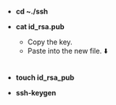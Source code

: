 * **cd \~./ssh**

* **cat id_rsa.pub**
  - Copy the key.
  - Paste into the new file. :arrow_down:<br><br>
  
* **touch id_rsa_pub**

* **ssh-keygen**
